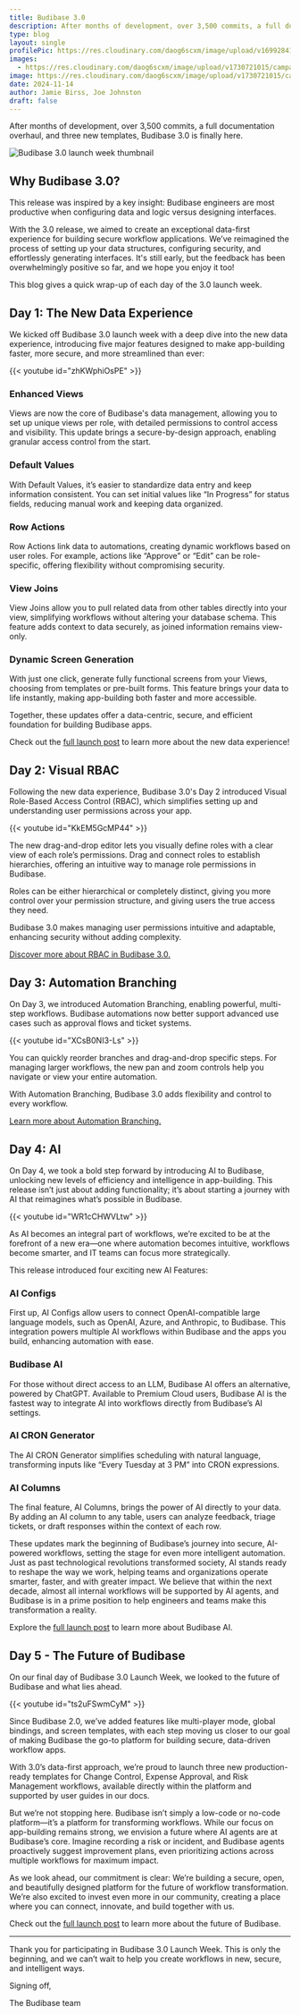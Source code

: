 ```yaml
---
title: Budibase 3.0
description: After months of development, over 3,500 commits, a full documentation overhaul, and three new templates, Budibase 3.0 is finally here. 
type: blog
layout: single
profilePic: https://res.cloudinary.com/daog6scxm/image/upload/v1699284176/Branding/Assets/Symbol/RGB/Full%20Colour/bb-symbol-trans_v60zdz.svg
images:
  - https://res.cloudinary.com/daog6scxm/image/upload/v1730721015/campaigns/3.0/playlist_thumb_nj6nek.png
image: https://res.cloudinary.com/daog6scxm/image/upload/v1730721015/campaigns/3.0/playlist_thumb_nj6nek.png
date: 2024-11-14
author: Jamie Birss, Joe Johnston
draft: false
---
```


After months of development, over 3,500 commits, a full documentation overhaul, and three new templates, Budibase 3.0 is finally here. 

![Budibase 3.0 launch week thumbnail](https://res.cloudinary.com/daog6scxm/image/upload/v1730721015/campaigns/3.0/playlist_thumb_nj6nek.webp)

## Why Budibase 3.0?
This release was inspired by a key insight: Budibase engineers are most productive when configuring data and logic versus designing interfaces.

With the 3.0 release, we aimed to create an exceptional data-first experience for building secure workflow applications. We’ve reimagined the process of setting up your data structures, configuring security, and effortlessly generating interfaces. It's still early, but the feedback has been overwhelmingly positive so far, and we hope you enjoy it too!

This blog gives a quick wrap-up of each day of the 3.0 launch week.

## Day 1: The New Data Experience

We kicked off Budibase 3.0 launch week with a deep dive into the new data experience, introducing five major features designed to make app-building faster, more secure, and more streamlined than ever:

{{< youtube id="zhKWphiOsPE" >}}

### Enhanced Views
Views are now the core of Budibase's data management, allowing you to set up unique views per role, with detailed permissions to control access and visibility. This update brings a secure-by-design approach, enabling granular access control from the start.

### Default Values
With Default Values, it’s easier to standardize data entry and keep information consistent. You can set initial values like “In Progress” for status fields, reducing manual work and keeping data organized.

### Row Actions
Row Actions link data to automations, creating dynamic workflows based on user roles. For example, actions like “Approve” or “Edit” can be role-specific, offering flexibility without compromising security.

### View Joins
View Joins allow you to pull related data from other tables directly into your view, simplifying workflows without altering your database schema. This feature adds context to data securely, as joined information remains view-only.

### Dynamic Screen Generation
With just one click, generate fully functional screens from your Views, choosing from templates or pre-built forms. This feature brings your data to life instantly, making app-building both faster and more accessible.

Together, these updates offer a data-centric, secure, and efficient foundation for building Budibase apps.

Check out the [full launch post](/blog/updates/v3/launchweek/day1) to learn more about the new data experience!

## Day 2: Visual RBAC


Following the new data experience, Budibase 3.0's Day 2 introduced Visual Role-Based Access Control (RBAC), which simplifies setting up and understanding user permissions across your app.

{{< youtube id="KkEM5GcMP44" >}}


The new drag-and-drop editor lets you visually define roles with a clear view of each role’s permissions. Drag and connect roles to establish hierarchies, offering an intuitive way to manage role permissions in Budibase.

Roles can be either hierarchical or completely distinct, giving you more control over your permission structure, and giving users the true access they need. 

Budibase 3.0 makes managing user permissions intuitive and adaptable, enhancing security without adding complexity.

[Discover more about RBAC in Budibase 3.0.](https://account.budibase.app/register)
 

## Day 3: Automation Branching
On Day 3, we introduced Automation Branching, enabling powerful, multi-step workflows. Budibase automations now better support advanced use cases such as approval flows and ticket systems.

{{< youtube id="XCsB0NI3-Ls" >}}

You can quickly reorder branches and drag-and-drop specific steps. For managing larger workflows, the new pan and zoom controls help you navigate or view your entire automation. 

With Automation Branching, Budibase 3.0 adds flexibility and control to every workflow.

[Learn more about Automation Branching.](/blog/updates/v3/launchweek/day3)


## Day 4: AI

On Day 4, we took a bold step forward by introducing AI to Budibase, unlocking new levels of efficiency and intelligence in app-building. This release isn’t just about adding functionality; it’s about starting a journey with AI that reimagines what’s possible in Budibase. 

{{< youtube id="WR1cCHWVLtw" >}}

As AI becomes an integral part of workflows, we’re excited to be at the forefront of a new era—one where automation becomes intuitive, workflows become smarter, and IT teams can focus more strategically. 

This release introduced four exciting new AI Features:

### AI Configs
First up, AI Configs allow users to connect OpenAI-compatible large language models, such as OpenAI, Azure, and Anthropic, to Budibase. This integration powers multiple AI workflows within Budibase and the apps you build, enhancing automation with ease.

### Budibase AI
For those without direct access to an LLM, Budibase AI offers an alternative, powered by ChatGPT. Available to Premium Cloud users, Budibase AI is the fastest way to integrate AI into workflows directly from Budibase’s AI settings.

### AI CRON Generator
The AI CRON Generator simplifies scheduling with natural language, transforming inputs like “Every Tuesday at 3 PM” into CRON expressions. 

### AI Columns
The final feature, AI Columns, brings the power of AI directly to your data. By adding an AI column to any table, users can analyze feedback, triage tickets, or draft responses within the context of each row. 

These updates mark the beginning of Budibase’s journey into secure, AI-powered workflows, setting the stage for even more intelligent automation. Just as past technological revolutions transformed society, AI stands ready to reshape the way we work, helping teams and organizations operate smarter, faster, and with greater impact. We believe that within the next decade, almost all internal workflows will be supported by AI agents, and Budibase is in a prime position to help engineers and teams make this transformation a reality.

Explore the [full launch post](/blog/updates/v3/launchweek/day4) to learn more about Budibase AI.

 

## Day 5 - The Future of Budibase

On our final day of Budibase 3.0 Launch Week, we looked to the future of Budibase and what lies ahead. 

{{< youtube id="ts2uFSwmCyM" >}}

Since Budibase 2.0, we’ve added features like multi-player mode, global bindings, and screen templates, with each step moving us closer to our goal of making Budibase the go-to platform for building secure, data-driven workflow apps.

With 3.0’s data-first approach, we’re proud to launch three new production-ready templates for Change Control, Expense Approval, and Risk Management workflows, available directly within the platform and supported by user guides in our docs.

But we’re not stopping here. Budibase isn’t simply a low-code or no-code platform—it’s a platform for transforming workflows. While our focus on app-building remains strong, we envision a future where AI agents are at Budibase’s core. Imagine recording a risk or incident, and Budibase agents proactively suggest improvement plans, even prioritizing actions across multiple workflows for maximum impact.

As we look ahead, our commitment is clear: We’re building a secure, open, and beautifully designed platform for the future of workflow transformation. We’re also excited to invest even more in our community, creating a place where you can connect, innovate, and build together with us.

Check out the [full launch post](/blog/updates/v3/launchweek/day5) to learn more about the future of Budibase.

---

Thank you for participating in Budibase 3.0 Launch Week. This is only the beginning, and we can’t wait to help you create workflows in new, secure, and intelligent ways.

Signing off,

The Budibase team 

